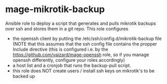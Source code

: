 # mage-mikrotik-backup
Ansible role to deploy a script that generates and pulls mikrotik backups over ssh and stores them in a git repo. This role configures

- the openssh client by putting the /etc/ssh/config.d/mikrotik-backup file (NOTE that this assumes that the ssh config file contains the propper Include directive (this is configured i.e. by the https://github.com/vaizard/mage-openssh role, so if you manage openssh differently, configure your roles accordingly)
- a host list and a cronjob that runs the backup-pull script.
- this role does NOT create users / install ssh keys on mikrotik's to be backed up

